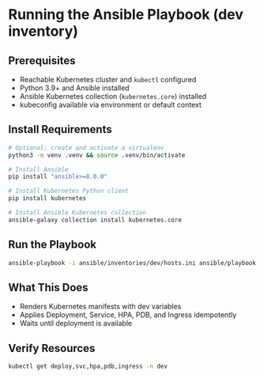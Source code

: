 # Running the Ansible Playbook (dev inventory)

## Prerequisites

- Reachable Kubernetes cluster and `kubectl` configured  
- Python 3.9+ and Ansible installed  
- Ansible Kubernetes collection (`kubernetes.core`) installed  
- kubeconfig available via environment or default context

## Install Requirements

```bash
# Optional: create and activate a virtualenv
python3 -m venv .venv && source .venv/bin/activate

# Install Ansible
pip install "ansible>=8.0.0"

# Install Kubernetes Python client
pip install kubernetes

# Install Ansible Kubernetes collection
ansible-galaxy collection install kubernetes.core
```

## Run the Playbook

```bash
ansible-playbook -i ansible/inventories/dev/hosts.ini ansible/playbook.yaml
```

## What This Does

- Renders Kubernetes manifests with dev variables  
- Applies Deployment, Service, HPA, PDB, and Ingress idempotently  
- Waits until deployment is available

## Verify Resources

```bash
kubectl get deploy,svc,hpa,pdb,ingress -n dev
```

